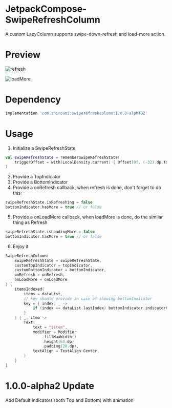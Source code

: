 # JetpackCompose-SwipeRefreshColumn

A custom LazyColumn supports swipe-down-refresh and load-more action.

# Preview

![refresh](https://user-images.githubusercontent.com/55919941/135393978-802cbf29-a194-4825-8d29-10c13a755226.gif)

![loadMore](https://user-images.githubusercontent.com/55919941/135393987-3d3741be-ad65-48ca-a9f3-3734474e0989.gif)

# Dependency
```gradle
implementation 'com.shiroumi:swiperefreshcolumn:1.0.0-alpha02'
```

# Usage
1. Initialize a SwipeRefreshState
```kotlin
val swipeRefreshState = rememberSwipeRefreshState(
    triggerOffset = with(LocalDensity.current) { Offset(0f, (-32).dp.toPx()) }
)
```

2. Provide a TopIndicator
3. Provide a BottomIndicator
4. Provide a onRefresh callback, when refresh is done, don't forget to do this:
```kotlin
swipeRefreshState.isRefreshing = false
bottomIndicator.hasMore = true // or false
```
5. Provide a onLoadMore callback, when loadMore is done, do the similar thing as Refresh
```kotlin
swipeRefreshState.isLoadingMore = false
bottomIndicator.hasMore = true // or false
```
6. Enjoy it
```kotlin
SwipeRefreshColumn(
    swipeRefreshState = swipeRefreshState,
    customTopIndicator = topIndicator,
    customBottomIndicator = bottomIndicator,
    onRefresh = onRefresh,
    onLoadMore = onLoadMore
) {
    itemsIndexed(
        items = dataList,
        // key should provide in case of showing bottomIndicator
        key = { index, _ ->
            if (index == dataList.lastIndex) bottomIndicator.indicatorKey else index
        }
    ) { _, item ->
        Text(
            text = "$item",
            modifier = Modifier
                .fillMaxWidth()
                .height(64.dp)
                .padding(20.dp),
            textAlign = TextAlign.Center,
        )
    }
}
```


# 1.0.0-alpha2 Update
Add Default Indicators (both Top and Bottom) with animation
